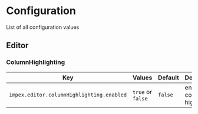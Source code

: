 # Configuration

List of all configuration values

## Editor

### ColumnHighlighting

Key|Values|Default|Description
---|------|-------|-----------
`impex.editor.columnHighlighting.enabled`|`true` or `false`|`false`|enables the column highlighting